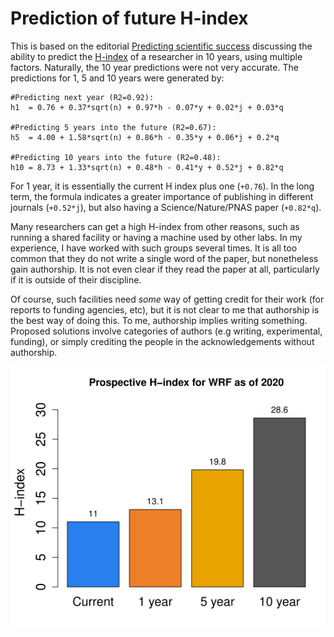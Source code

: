# Prediction of future H-index #
This is based on the editorial [Predicting scientific success](https://www.ncbi.nlm.nih.gov/pmc/articles/PMC3770471/) discussing the ability to predict the [H-index](https://en.wikipedia.org/wiki/H-index) of a researcher in 10 years, using multiple factors. Naturally, the 10 year predictions were not very accurate. The predictions for 1, 5 and 10 years were generated by:

```
#Predicting next year (R2=0.92): 
h1  = 0.76 + 0.37*sqrt(n) + 0.97*h - 0.07*y + 0.02*j + 0.03*q

#Predicting 5 years into the future (R2=0.67):
h5  = 4.00 + 1.58*sqrt(n) + 0.86*h - 0.35*y + 0.06*j + 0.2*q

#Predicting 10 years into the future (R2=0.48):
h10 = 8.73 + 1.33*sqrt(n) + 0.48*h - 0.41*y + 0.52*j + 0.82*q
```

For 1 year, it is essentially the current H index plus one (`+0.76`). In the long term, the formula indicates a greater importance of publishing in different journals (`+0.52*j`), but also having a Science/Nature/PNAS paper (`+0.82*q`).

Many researchers can get a high H-index from other reasons, such as running a shared facility or having a machine used by other labs. In my experience, I have worked with such groups several times. It is all too common that they do not write a single word of the paper, but nonetheless gain authorship. It is not even clear if they read the paper at all, particularly if it is outside of their discipline.

Of course, such facilities need *some* way of getting credit for their work (for reports to funding agencies, etc), but it is not clear to me that authorship is the best way of doing this. To me, authorship implies writing something. Proposed solutions involve categories of authors (e.g writing, experimental, funding), or simply crediting the people in the acknowledgements without authorship.

![2020_barplot.png](https://github.com/wrf/misc-analyses/blob/master/h_index_predictions/2020_barplot.png)

